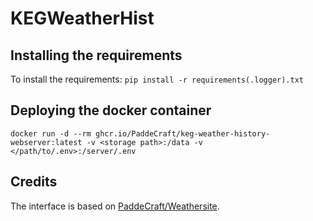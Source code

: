 # KEGWeatherHist

## Installing the requirements

To install the requirements:
`pip install -r requirements(.logger).txt`

## Deploying the docker container

```shell
docker run -d --rm ghcr.io/PaddeCraft/keg-weather-history-webserver:latest -v <storage path>:/data -v </path/to/.env>:/server/.env
```

## Credits

The interface is based on [PaddeCraft/Weathersite](https://github.com/PaddeCraft/Weathersite).
